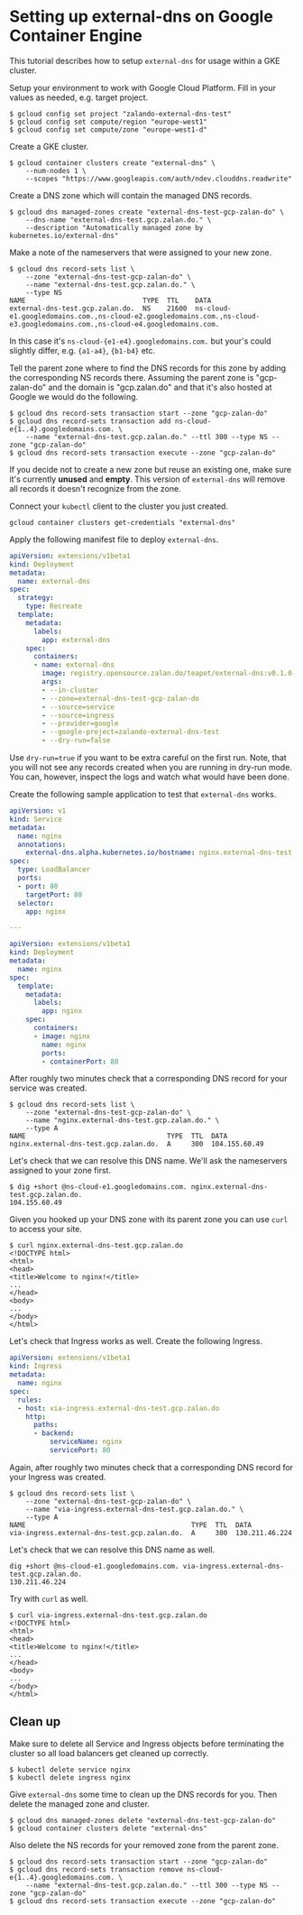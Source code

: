 # Setting up external-dns on Google Container Engine

This tutorial describes how to setup `external-dns` for usage within a GKE cluster.

Setup your environment to work with Google Cloud Platform. Fill in your values as needed, e.g. target project.

```console
$ gcloud config set project "zalando-external-dns-test"
$ gcloud config set compute/region "europe-west1"
$ gcloud config set compute/zone "europe-west1-d"
```

Create a GKE cluster.

```console
$ gcloud container clusters create "external-dns" \
    --num-nodes 1 \
    --scopes "https://www.googleapis.com/auth/ndev.clouddns.readwrite"
```

Create a DNS zone which will contain the managed DNS records.

```console
$ gcloud dns managed-zones create "external-dns-test-gcp-zalan-do" \
    --dns-name "external-dns-test.gcp.zalan.do." \
    --description "Automatically managed zone by kubernetes.io/external-dns"
```

Make a note of the nameservers that were assigned to your new zone.

```console
$ gcloud dns record-sets list \
    --zone "external-dns-test-gcp-zalan-do" \
    --name "external-dns-test.gcp.zalan.do." \
    --type NS
NAME                             TYPE  TTL    DATA
external-dns-test.gcp.zalan.do.  NS    21600  ns-cloud-e1.googledomains.com.,ns-cloud-e2.googledomains.com.,ns-cloud-e3.googledomains.com.,ns-cloud-e4.googledomains.com.
```

In this case it's `ns-cloud-{e1-e4}.googledomains.com.` but your's could slightly differ, e.g. `{a1-a4}`, `{b1-b4}` etc.

Tell the parent zone where to find the DNS records for this zone by adding the corresponding NS records there. Assuming the parent zone is "gcp-zalan-do" and the domain is "gcp.zalan.do" and that it's also hosted at Google we would do the following.

```console
$ gcloud dns record-sets transaction start --zone "gcp-zalan-do"
$ gcloud dns record-sets transaction add ns-cloud-e{1..4}.googledomains.com. \
    --name "external-dns-test.gcp.zalan.do." --ttl 300 --type NS --zone "gcp-zalan-do"
$ gcloud dns record-sets transaction execute --zone "gcp-zalan-do"
```

If you decide not to create a new zone but reuse an existing one, make sure it's currently **unused** and **empty**. This version of `external-dns` will remove all records it doesn't recognize from the zone.

Connect your `kubectl` client to the cluster you just created.

```console
gcloud container clusters get-credentials "external-dns"
```

Apply the following manifest file to deploy `external-dns`.

```yaml
apiVersion: extensions/v1beta1
kind: Deployment
metadata:
  name: external-dns
spec:
  strategy:
    type: Recreate
  template:
    metadata:
      labels:
        app: external-dns
    spec:
      containers:
      - name: external-dns
        image: registry.opensource.zalan.do/teapot/external-dns:v0.1.0-beta.0
        args:
        - --in-cluster
        - --zone=external-dns-test-gcp-zalan-do
        - --source=service
        - --source=ingress
        - --provider=google
        - --google-project=zalando-external-dns-test
        - --dry-run=false
```

Use `dry-run=true` if you want to be extra careful on the first run. Note, that you will not see any records created when you are running in dry-run mode. You can, however, inspect the logs and watch what would have been done.

Create the following sample application to test that `external-dns` works.

```yaml
apiVersion: v1
kind: Service
metadata:
  name: nginx
  annotations:
    external-dns.alpha.kubernetes.io/hostname: nginx.external-dns-test.gcp.zalan.do.
spec:
  type: LoadBalancer
  ports:
  - port: 80
    targetPort: 80
  selector:
    app: nginx

---

apiVersion: extensions/v1beta1
kind: Deployment
metadata:
  name: nginx
spec:
  template:
    metadata:
      labels:
        app: nginx
    spec:
      containers:
      - image: nginx
        name: nginx
        ports:
        - containerPort: 80
```

After roughly two minutes check that a corresponding DNS record for your service was created.

```console
$ gcloud dns record-sets list \
    --zone "external-dns-test-gcp-zalan-do" \
    --name "nginx.external-dns-test.gcp.zalan.do." \
    --type A
NAME                                   TYPE  TTL  DATA
nginx.external-dns-test.gcp.zalan.do.  A     300  104.155.60.49
```

Let's check that we can resolve this DNS name. We'll ask the nameservers assigned to your zone first.

```console
$ dig +short @ns-cloud-e1.googledomains.com. nginx.external-dns-test.gcp.zalan.do.
104.155.60.49
```

Given you hooked up your DNS zone with its parent zone you can use `curl` to access your site.

```console
$ curl nginx.external-dns-test.gcp.zalan.do
<!DOCTYPE html>
<html>
<head>
<title>Welcome to nginx!</title>
...
</head>
<body>
...
</body>
</html>
```

Let's check that Ingress works as well. Create the following Ingress.

```yaml
apiVersion: extensions/v1beta1
kind: Ingress
metadata:
  name: nginx
spec:
  rules:
  - host: via-ingress.external-dns-test.gcp.zalan.do
    http:
      paths:
      - backend:
          serviceName: nginx
          servicePort: 80
```

Again, after roughly two minutes check that a corresponding DNS record for your Ingress was created.

```console
$ gcloud dns record-sets list \
    --zone "external-dns-test-gcp-zalan-do" \
    --name "via-ingress.external-dns-test.gcp.zalan.do." \
    --type A
NAME                                         TYPE  TTL  DATA
via-ingress.external-dns-test.gcp.zalan.do.  A     300  130.211.46.224
```

Let's check that we can resolve this DNS name as well.

```console
dig +short @ns-cloud-e1.googledomains.com. via-ingress.external-dns-test.gcp.zalan.do.
130.211.46.224
```

Try with `curl` as well.

```console
$ curl via-ingress.external-dns-test.gcp.zalan.do
<!DOCTYPE html>
<html>
<head>
<title>Welcome to nginx!</title>
...
</head>
<body>
...
</body>
</html>
```

## Clean up

Make sure to delete all Service and Ingress objects before terminating the cluster so all load balancers get cleaned up correctly.

```console
$ kubectl delete service nginx
$ kubectl delete ingress nginx
```

Give `external-dns` some time to clean up the DNS records for you. Then delete the managed zone and cluster.

```console
$ gcloud dns managed-zones delete "external-dns-test-gcp-zalan-do"
$ gcloud container clusters delete "external-dns"
```

Also delete the NS records for your removed zone from the parent zone.

```console
$ gcloud dns record-sets transaction start --zone "gcp-zalan-do"
$ gcloud dns record-sets transaction remove ns-cloud-e{1..4}.googledomains.com. \
    --name "external-dns-test.gcp.zalan.do." --ttl 300 --type NS --zone "gcp-zalan-do"
$ gcloud dns record-sets transaction execute --zone "gcp-zalan-do"
```
